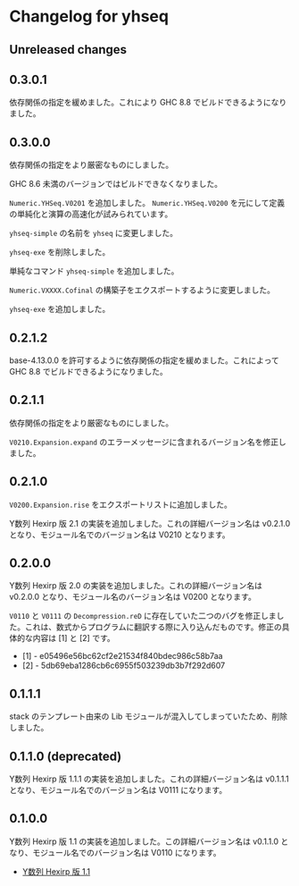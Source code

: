 # Changelog for yhseq

## Unreleased changes

## 0.3.0.1

依存関係の指定を緩めました。これにより GHC 8.8 でビルドできるようになりました。

## 0.3.0.0

依存関係の指定をより厳密なものにしました。

GHC 8.6 未満のバージョンではビルドできなくなりました。

`Numeric.YHSeq.V0201` を追加しました。 `Numeric.YHSeq.V0200` を元にして定義の単純化と演算の高速化が試みられています。

`yhseq-simple` の名前を `yhseq` に変更しました。

`yhseq-exe` を削除しました。

単純なコマンド `yhseq-simple` を追加しました。

`Numeric.VXXXX.Cofinal` の構築子をエクスポートするように変更しました。

`yhseq-exe` を追加しました。

## 0.2.1.2

base-4.13.0.0 を許可するように依存関係の指定を緩めました。これによって GHC 8.8 でビルドできるようになりました。

## 0.2.1.1

依存関係の指定をより厳密なものにしました。

`V0210.Expansion.expand` のエラーメッセージに含まれるバージョン名を修正しました。

## 0.2.1.0

`V0200.Expansion.rise` をエクスポートリストに追加しました。

Y数列 Hexirp 版 2.1 の実装を追加しました。これの詳細バージョン名は v0.2.1.0 となり、モジュール名でのバージョン名は V0210 となります。

## 0.2.0.0

Y数列 Hexirp 版 2.0 の実装を追加しました。これの詳細バージョン名は v0.2.0.0 となり、モジュール名のバージョン名は V0200 となります。

`V0110` と `V0111` の `Decompression.reD` に存在していた二つのバグを修正しました。これは、数式からプログラムに翻訳する際に入り込んだものです。修正の具体的な内容は [1] と [2] です。

* [1] - e05496e56bc62cf2e21534f840bdec986c58b7aa
* [2] - 5db69eba1286cb6c6955f503239db3b7f292d607

## 0.1.1.1

stack のテンプレート由来の Lib モジュールが混入してしまっていたため、削除しました。

## 0.1.1.0 (deprecated)

Y数列 Hexirp 版 1.1.1 の実装を追加しました。これの詳細バージョン名は v0.1.1.1 となり、モジュール名でのバージョン名は V0111 になります。

## 0.1.0.0

Y数列 Hexirp 版 1.1 の実装を追加しました。この詳細バージョン名は v0.1.1.0 となり、モジュール名でのバージョン名は V0110 になります。

* [Y数列 Hexirp 版 1.1](https://googology.wikia.org/ja/wiki/%E3%83%A6%E3%83%BC%E3%82%B6%E3%83%BC%E3%83%96%E3%83%AD%E3%82%B0:Hexirp/Y%E6%95%B0%E5%88%97_Hexirp_%E7%89%88_1.1)
